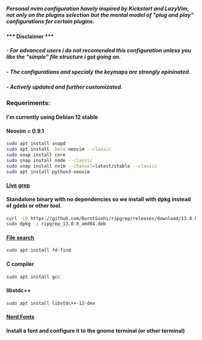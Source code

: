 ##### Personal nvim configuration havely inspired by Kickstart and LazyVim, not only on the plugins selection but the mental model of "plug and play" configurations for certain plugins.

#### *** Disclaimer *** 
##### - For advanced users i do not recomended this configuration unless you like the "simple" file structure i got going on.
##### - The configurations and specialy the keymaps are strongly opininated.
##### - Actively updated and further customizated.

### Requeriments: 
#### I'm currently using Debian 12 stable
#### Neovim = 0.9.1
```bash
sudo apt install snapd
sudo apt install -beta neovim --classic
sudo snap install core
sudo snap install node --classic
sudo snap install nvim --channel=latest/stable --classic
sudo apt install python3-neovim
```
#### [Live grep](https://github.com/BurntSushi/ripgrep)
#### Standalone binary with no dependencies so we install with dpkg instead of gdebi or other tool.
```bash
curl -LO https://github.com/BurntSushi/ripgrep/releases/download/13.0.0/ripgrep_13.0.0_amd64.deb
sudo dpkg -i ripgrep_13.0.0_amd64.deb
```
#### [File search](https://github.com/sharkdp/fd)
```bash
sudo apt install fd-find
```
#### C compiler
```bash
sudo apt install gcc
```
#### libstdc++
```bash
sudo apt install libstdc++-12-dev
```
#### [Nerd Fonts](https://github.com/ryanoasis/nerd-fonts)
#### Install a font and configure it to the gnome terminal (or other terminal)

